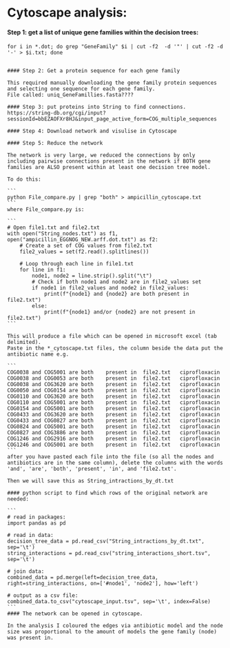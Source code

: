 # Cytoscape analysis:

#### Step 1: get a list of unique gene families within the decision trees:
````
for i in *.dot; do grep "GeneFamily" $i | cut -f2  -d '"' | cut -f2 -d '-' > $i.txt; done


#### Step 2: Get a protein sequence for each gene family

This required manually downloading the gene family protein sequences and selecting one sequence for each gene family.
File called: uniq_GeneFamillies.fasta????

#### Step 3: put proteins into String to find connections.
https://string-db.org/cgi/input?sessionId=bbEZAOFXr8HJ&input_page_active_form=COG_multiple_sequences

#### Step 4: Download network and visulise in Cytoscape

#### Step 5: Reduce the network

The network is very large, we reduced the connections by only including pairwise connections present in the network if BOTH gene families are ALSO present within at least one decision tree model.

To do this:

```
python File_compare.py | grep "both" > ampicillin_cytoscape.txt
```
where File_compare.py is:

``` 
# Open file1.txt and file2.txt
with open("String_nodes.txt") as f1, open("ampicillin_EGGNOG_NEW.arff.dot.txt") as f2:
    # Create a set of COG values from file2.txt
    file2_values = set(f2.read().splitlines())

    # Loop through each line in file1.txt
    for line in f1:
        node1, node2 = line.strip().split("\t")
        # Check if both node1 and node2 are in file2_values set
        if node1 in file2_values and node2 in file2_values:
            print(f"{node1} and {node2} are both present in file2.txt")
        else:
            print(f"{node1} and/or {node2} are not present in file2.txt")
```

This will produce a file which can be opened in microsoft excel (tab delimited). 
Paste in the *_cytoscape.txt files, the column beside the data put the antibiotic name e.g.

```
COG0038	and	COG5001	are	both	present	in	file2.txt	ciprofloxacin
COG0038	and	COG0053	are	both	present	in	file2.txt	ciprofloxacin
COG0038	and	COG3620	are	both	present	in	file2.txt	ciprofloxacin
COG0050	and	COG0154	are	both	present	in	file2.txt	ciprofloxacin
COG0110	and	COG3620	are	both	present	in	file2.txt	ciprofloxacin
COG0110	and	COG5001	are	both	present	in	file2.txt	ciprofloxacin
COG0154	and	COG5001	are	both	present	in	file2.txt	ciprofloxacin
COG0433	and	COG3620	are	both	present	in	file2.txt	ciprofloxacin
COG0433	and	COG0827	are	both	present	in	file2.txt	ciprofloxacin
COG0824	and	COG5001	are	both	present	in	file2.txt	ciprofloxacin
COG0827	and	COG3886	are	both	present	in	file2.txt	ciprofloxacin
COG1246	and	COG2916	are	both	present	in	file2.txt	ciprofloxacin
COG1246	and	COG5001	are	both	present	in	file2.txt	ciprofloxacin
```
after you have pasted each file into the file (so all the nodes and antibiotics are in the same column), delete the columns with the words 'and', 'are', 'both', 'present', 'in', and 'file2.txt'.

Then we will save this as String_intractions_by_dt.txt

#### python script to find which rows of the original network are needed:

```
# read in packages:
import pandas as pd

# read in data:
decision_tree_data = pd.read_csv("String_intractions_by_dt.txt", sep='\t')
string_interactions = pd.read_csv("string_interactions_short.tsv", sep='\t')

# join data:
combined_data = pd.merge(left=decision_tree_data, right=string_interactions, on=['#node1', 'node2'], how='left')

# output as a csv file:
combined_data.to_csv("cytoscape_input.tsv", sep='\t', index=False)
```
#### The network can be opened in cytoscape. 

In the analysis I coloured the edges via antibiotic model and the node size was proportional to the amount of models the gene family (node) was present in.

